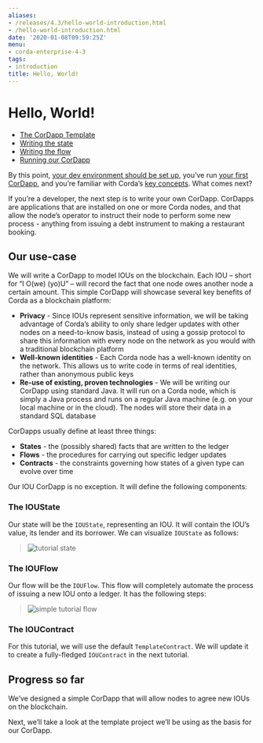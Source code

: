 ```yaml
---
aliases:
- /releases/4.3/hello-world-introduction.html
- /hello-world-introduction.html
date: '2020-01-08T09:59:25Z'
menu:
- corda-enterprise-4-3
tags:
- introduction
title: Hello, World!
---
```



# Hello, World!



* [The CorDapp Template](hello-world-template.md)
* [Writing the state](hello-world-state.md)
* [Writing the flow](hello-world-flow.md)
* [Running our CorDapp](hello-world-running.md)



By this point, [your dev environment should be set up](getting-set-up.md), you’ve run
[your first CorDapp](tutorial-cordapp.md), and you’re familiar with Corda’s [key concepts](key-concepts.md). What
comes next?

If you’re a developer, the next step is to write your own CorDapp. CorDapps are applications that are installed on one or
more Corda nodes, and that allow the node’s operator to instruct their node to perform some new process - anything from
issuing a debt instrument to making a restaurant booking.


## Our use-case

We will write a CorDapp to model IOUs on the blockchain. Each IOU – short for “I O(we) (yo)U” – will record the fact that one node owes
another node a certain amount. This simple CorDapp will showcase several key benefits of Corda as a blockchain platform:


* **Privacy** - Since IOUs represent sensitive information, we will be taking advantage of Corda’s ability to only share
ledger updates with other nodes on a need-to-know basis, instead of using a gossip protocol to share this information with every node on
the network as you would with a traditional blockchain platform
* **Well-known identities** - Each Corda node has a well-known identity on the network. This allows us to write code in terms of real
identities, rather than anonymous public keys
* **Re-use of existing, proven technologies** - We will be writing our CorDapp using standard Java. It will run on a Corda node, which is
simply a Java process and runs on a regular Java machine (e.g. on your local machine or in the cloud). The nodes will store their data in
a standard SQL database

CorDapps usually define at least three things:


* **States** - the (possibly shared) facts that are written to the ledger
* **Flows** - the procedures for carrying out specific ledger updates
* **Contracts** - the constraints governing how states of a given type can evolve over time

Our IOU CorDapp is no exception. It will define the following components:


### The IOUState

Our state will be the `IOUState`, representing an IOU. It will contain the IOU’s value, its lender and its borrower. We can visualize
`IOUState` as follows:

> 
> ![tutorial state](/en/images/tutorial-state.png "tutorial state")


### The IOUFlow

Our flow will be the `IOUFlow`. This flow will completely automate the process of issuing a new IOU onto a ledger. It has the following
steps:

> 
> ![simple tutorial flow](/en/images/simple-tutorial-flow.png "simple tutorial flow")


### The IOUContract

For this tutorial, we will use the default `TemplateContract`. We will update it to create a fully-fledged `IOUContract` in the next
tutorial.


## Progress so far

We’ve designed a simple CorDapp that will allow nodes to agree new IOUs on the blockchain.

Next, we’ll take a look at the template project we’ll be using as the basis for our CorDapp.

